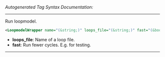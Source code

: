 <!-- THIS IS AN AUTOGENERATED FILE: Don't edit it directly, instead change the schema definition in the code itself. -->

_Autogenerated Tag Syntax Documentation:_

---
Run loopmodel.

```xml
<LoopmodelWrapper name="(&string;)" loops_file="(&string;)" fast="(&bool;)" />
```

-   **loops_file**: Name of a loop file.
-   **fast**: Run fewer cycles. E.g. for testing.

---
